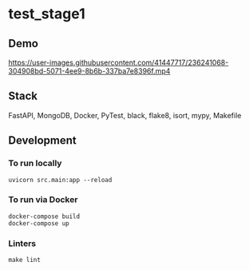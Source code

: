 # test_stage1

## Demo
https://user-images.githubusercontent.com/41447717/236241068-304908bd-5071-4ee9-8b6b-337ba7e8396f.mp4

## Stack
FastAPI, MongoDB, Docker, PyTest, black, flake8, isort, mypy, Makefile

## Development
### To run locally
```
uvicorn src.main:app --reload
```

### To run via Docker
```
docker-compose build
docker-compose up
```

### Linters
```
make lint
```
